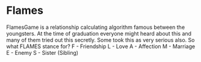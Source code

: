 # Flames
FlamesGame is a relationship calculating algorithm famous between the youngsters. At the time of graduation everyone might heard about this and many of them tried out this secretly. Some took this as very serious also. So what FLAMES stance for? F - Friendship L - Love A - Affection M - Marriage E - Enemy S - Sister (Sibling)
